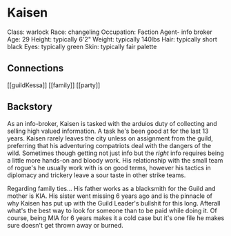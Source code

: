 # Kaisen
Class: warlock
Race: changeling
Occupation: Faction Agent- info broker
Age: 29
Height: typically 6'2"
Weight: typically 140lbs
Hair: typically short black
Eyes: typically green
Skin: typically fair palette

## Connections
[[guildKessa]]
[[family]]
[[party]]

## Backstory
As an info-broker, Kaisen is tasked with the arduios duty of collecting and selling high valued information. A task he's been good at for the last 13 years. Kaisen rarely leaves the city unless on assignment from the guild, preferring that his adventuring compatriots deal with the dangers of the wild. Sometimes though getting not just info but the _right_ info requires being a little more hands-on and bloody work. His relationship with the small team of rogue's he usually work with is on good terms, however his tactics in diplomacy and trickery leave a sour taste in other strike teams.

Regarding family ties... His father works as a blacksmith for the Guild and mother is KIA. His sister went missing 6 years ago and is the pinnacle of why Kaisen has put up with the Guild Leader's bullshit for this long. Afterall what's the best way to look for someone than to be paid while doing it. Of course, being MIA for 6 years makes it a cold case but it's one file he makes sure doesn't get thrown away or burned.